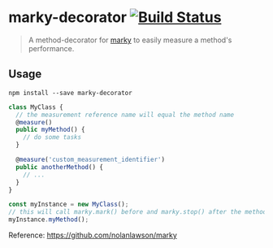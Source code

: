 # marky-decorator [![Build Status](https://travis-ci.org/anmuel/marky-decorator.svg?branch=master)](https://travis-ci.org/anmuel/marky-decorator)

> A method-decorator for [marky](https://github.com/nolanlawson/marky#readme) to easily measure a method's performance.

## Usage

```
npm install --save marky-decorator
``` 

```typescript
class MyClass {
  // the measurement reference name will equal the method name
  @measure()
  public myMethod() {
    // do some tasks
  }

  @measure('custom_measurement_identifier')
  public anotherMethod() {
    // ...
  }
}

const myInstance = new MyClass();
// this will call marky.mark() before and marky.stop() after the method
myInstance.myMethod();
```

Reference: https://github.com/nolanlawson/marky

